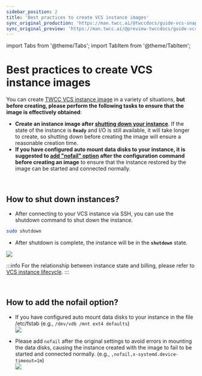 ```yaml
---
sidebar_position: 2
title: 'Best practices to create VCS instance images'
sync_original_production: 'https://man.twcc.ai/@twccdocs/guide-vcs-snapshot-best-practice-en'
sync_original_preview: 'https://man.twcc.ai/@preview-twccdocs/guide-vcs-snapshot-best-practice-en'
---
```


import Tabs from '@theme/Tabs';
import TabItem from '@theme/TabItem';

# Best practices to create VCS instance images

You can create [TWCC VCS instance image](https://man.twcc.ai/@twccdocs/vcs-vds-instance-image-en) in a variety of situations, **but before creating, please perform the following tasks to ensure that the image is effectively obtained**:

- **Create an instance image after [shutting down your instance](#how-to-shut-down-instances)**. If the state of the instance is **`Ready`** and I/O is still available, it will take longer to create, so shutting down before creating the image will ensure a reasonable creation time.
- **If you have configured auto mount data disks to your instance, it is suggested to [add "nofail" option](#how-to-add-the-nofail-option) after the configuration command before creating an image** to ensure that the instance restored by the image can be started and connected normally.


<br/>



## How to shut down instances?

- After connecting to your VCS instance via SSH, you can use the shutdown command to shut down the instance.

```bash
sudo shutdown
```

- After shutdown is complete, the instance will be in the **`shutdown`** state.

![](https://cos.twcc.ai/SYS-MANUAL/uploads/upload_d0a1329d89f244dfca9d602ef826b0dd.png)

:::info
For the relationship between instance state and billing, please refer to [<ins>VCS instance lifecycle</ins>](https://man.twcc.vip/en/docs/vcs/concepts/instance-lifecycle).
:::


<br/>



## How to add the nofail option?


- If you have configured auto mount data disks to your instance in the file /etc/fstab (e.g., `/dev/vdb /mnt ext4 defaults`)<br/>
![](https://cos.twcc.ai/SYS-MANUAL/uploads/upload_09ddb7ad46cfae66dcb3fa7cb75244c0.png)

- Please add `nofail` after the original settings to avoid errors in mounting the data disks, causing the instance created with the image to fail to be started and connected normally.
(e.g., `,nofail,x-systemd.device-timeout=1m`)<br/>
![](https://cos.twcc.ai/SYS-MANUAL/uploads/upload_d82af67186cc021e21a4f4d59630cc4d.png)